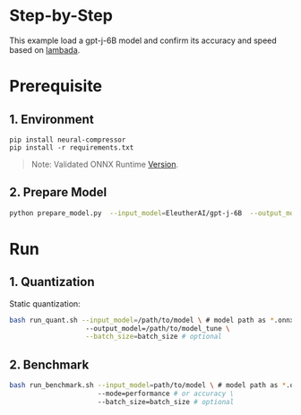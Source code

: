 # Step-by-Step

This example load a gpt-j-6B model and confirm its accuracy and speed based on [lambada](https://huggingface.co/datasets/lambada).

# Prerequisite

## 1. Environment

```shell
pip install neural-compressor
pip install -r requirements.txt
```

> Note: Validated ONNX Runtime [Version](/docs/source/installation_guide.md#validated-software-environment).

## 2. Prepare Model

```bash
python prepare_model.py  --input_model=EleutherAI/gpt-j-6B  --output_model=bert-base-uncased-mrpc.onnx
```

# Run

## 1. Quantization

Static quantization:

```bash
bash run_quant.sh --input_model=/path/to/model \ # model path as *.onnx
                   --output_model=/path/to/model_tune \
                   --batch_size=batch_size # optional
```

## 2. Benchmark

```bash
bash run_benchmark.sh --input_model=path/to/model \ # model path as *.onnx
                      --mode=performance # or accuracy \
                      --batch_size=batch_size # optional
```
